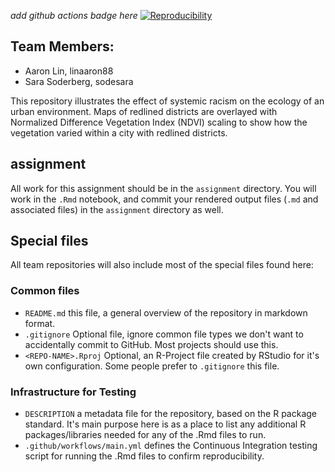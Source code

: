 
*add github actions badge here*
[![Reproducibility](https://github.com/espm-157/spatial-sara-aaron-geospatial/actions/workflows/main.yml/badge.svg)](https://github.com/espm-157/spatial-sara-aaron-geospatial/actions/workflows/main.yml)

## Team Members:

- Aaron Lin, linaaron88
- Sara Soderberg, sodesara

This repository illustrates the effect of systemic racism on the ecology of an urban environment. Maps of redlined districts are overlayed with Normalized Difference Vegetation Index (NDVI) scaling to show how the vegetation varied within a city with redlined districts.

## assignment

All work for this assignment should be in the `assignment` directory.  You will work in the `.Rmd` notebook, and commit your rendered output files (`.md` and associated files) in the `assignment` directory as well.

## Special files

All team repositories will also include most of the special files found here:

### Common files

- `README.md` this file, a general overview of the repository in markdown format.  
- `.gitignore` Optional file, ignore common file types we don't want to accidentally commit to GitHub. Most projects should use this. 
- `<REPO-NAME>.Rproj` Optional, an R-Project file created by RStudio for it's own configuration.  Some people prefer to `.gitignore` this file.


### Infrastructure for Testing

- `DESCRIPTION` a metadata file for the repository, based on the R package standard. It's main purpose here is as a place to list any additional R packages/libraries needed for any of the .Rmd files to run.
- `.github/workflows/main.yml` defines the Continuous Integration testing script for running the .Rmd files to confirm reproducibility.




